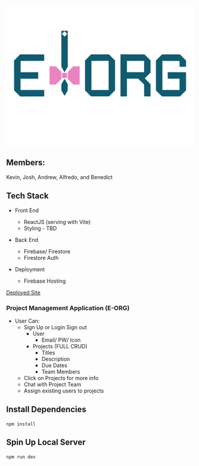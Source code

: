 
![team-e logo](https://github.com/jdhawks2132/team-e/blob/main/EORG.png?raw=true)


## Members:

Kevin, Josh, Andrew, Alfredo, and Benedict

## Tech Stack

- Front End

  - ReactJS (serving with Vite)
  - Styling - TBD

- Back End

  - Firebase/ Firestore
  - Firestore Auth

- Deployment
  - Firebase Hosting

[Deployed Site](https://project-manager-a1379.web.app/)

### Project Management Application (E-ORG)

- User Can:
  - Sign Up or Login Sign out
    - User
      - Email/ PW/ Icon
    - Projects (FULL CRUD)
      - Titles
      - Description
      - Due Dates
      - Team Members
  - Click on Projects for more info
  - Chat with Project Team
  - Assign existing users to projects

## Install Dependencies

```
npm install
```

## Spin Up Local Server

```
npm run dev
```

